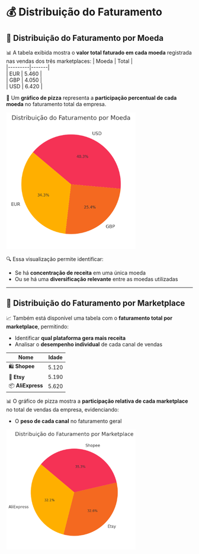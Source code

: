 # 💰 Distribuição do Faturamento

## 💱 Distribuição do Faturamento por Moeda

📊 A tabela exibida mostra o **valor total faturado em cada moeda** registrada nas vendas dos três marketplaces: 
| Moeda    | Total |               
|---------|-------|               
| EUR    | 5.460    |             
| GBP   | 4.050    |              
| USD   | 6.420    |              

🥧 Um **gráfico de pizza** representa a **participação percentual de cada moeda** no faturamento total da empresa.

<img src="https://github.com/R1c4rd0F4gund3s/DIO-XPcomIA-Prompts-InsightsRelatoriosdeVendas/blob/main/data/raw_files/Faturamento%20por%20moeda/Faturamento_por_Moeda_Percentual.png" alt="Descrição da imagem" width="350"/>

🔍 Essa visualização permite identificar:
- Se há **concentração de receita** em uma única moeda
- Ou se há uma **diversificação relevante** entre as moedas utilizadas


---


## 🛒 Distribuição do Faturamento por Marketplace

📈 Também está disponível uma tabela com o **faturamento total por marketplace**, permitindo:
- Identificar **qual plataforma gera mais receita**
- Analisar o **desempenho individual** de cada canal de vendas

| Nome    | Idade |
|---------|-------|
| 🛍️ **Shopee**    | 5.120    |
| 🎨 **Etsy**   | 5.190    |
| 📦 **AliExpress**   | 5.620    |  
  


📊 O gráfico de pizza mostra a **participação relativa de cada marketplace** no total de vendas da empresa, evidenciando:
- O **peso de cada canal** no faturamento geral
<img src="https://github.com/R1c4rd0F4gund3s/DIO-XPcomIA-Prompts-InsightsRelatoriosdeVendas/blob/main/data/raw_files/Faturamento%20por%20moeda/Distribui%C3%A7%C3%A3o%20do%20Faturamento%20por%20Marketplace.png" alt="Descrição da imagem" width="350"/>

